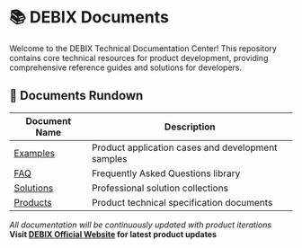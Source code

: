 # 📚 DEBIX Documents

Welcome to the DEBIX Technical Documentation Center! This repository contains core technical resources for product development, providing comprehensive reference guides and solutions for developers.

## 🌱 Documents Rundown
|Document Name|Description|
|---|---|
|[Examples](./Examples/)|Product application cases and development samples|
|[FAQ](./FAQ/)  |Frequently Asked Questions library|
|[Solutions](./Solutions/)|Professional solution collections|
|[Products](./Products/) |Product technical specification documents|


*All documentation will be continuously updated with product iterations*  
**Visit [DEBIX Official Website](https://www.debix.io) for latest product updates**
